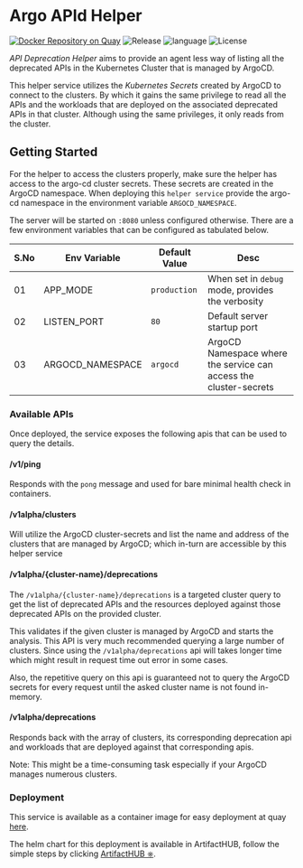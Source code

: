 # Argo APId Helper

[![Docker Repository on Quay](https://quay.io/repository/gkarthics/apid-helper/status "Docker Repository on Quay")](https://quay.io/repository/gkarthics/apid-helper)
![Release](https://img.shields.io/github/tag-date/gkarthiks/argo-apid-helper.svg?color=Orange&label=Latest%20Release)
![language](https://img.shields.io/badge/Language-go-blue.svg)
![License](https://img.shields.io/github/license/gkarthiks/argo-apid-helper.svg)


*API Deprecation Helper* aims to provide an agent less way of listing all the deprecated APIs in the Kubernetes Cluster that is managed by ArgoCD.

This helper service utilizes the *Kubernetes Secrets* created by ArgoCD to connect to the clusters. By which it gains the same privilege to read all the APIs and the workloads that are deployed on the associated deprecated APIs in that cluster. Although using the same privileges, it only reads from the cluster.

## Getting Started

For the helper to access the clusters properly, make sure the helper has access to the argo-cd cluster secrets. These secrets are created in the ArgoCD namespace. When deploying this `helper service` provide the argo-cd namespace in the environment variable `ARGOCD_NAMESPACE`.

The server will be started on `:8080` unless configured otherwise. There are a few environment variables that can be configured as tabulated below.

| S.No | Env Variable | Default Value | Desc |
|--|--|--|--|
| 01| APP_MODE | `production` | When set in `debug` mode, provides the verbosity|
| 02 | LISTEN_PORT | `80` | Default server startup port |
|03|  ARGOCD_NAMESPACE | `argocd` | ArgoCD Namespace where the service can access the cluster-secrets|

### Available APIs
Once deployed, the service exposes the following apis that can be used to query the details.

#### /v1/ping
Responds with the `pong` message and used for bare minimal health check in containers.

#### /v1alpha/clusters
Will utilize the ArgoCD cluster-secrets and list the name and address of the clusters that are managed by ArgoCD; which in-turn are accessible by this helper service

#### /v1alpha/{cluster-name}/deprecations
The `/v1alpha/{cluster-name}/deprecations` is a targeted cluster query to get the list of deprecated APIs and the resources deployed against those deprecated APIs on the provided cluster. 

This validates if the given cluster is managed by ArgoCD and starts the analysis. This API is very much recommended querying a large number of clusters. Since using the `/v1alpha/deprecations` api will takes longer time which might result in request time out error in some cases.

Also, the repetitive query on this api is guaranteed not to query the ArgoCD secrets for every request until the asked cluster name is not found in-memory.

#### /v1alpha/deprecations
Responds back with the array of clusters, its corresponding deprecation api and workloads that are deployed against that corresponding apis.

Note: This might be a time-consuming task especially if your ArgoCD manages numerous clusters.

### Deployment

This service is available as a container image for easy deployment at quay [here](https://quay.io/repository/gkarthics/apid-helper).

The helm chart for this deployment is available in ArtifactHUB, follow the simple steps by clicking [ArtifactHUB ⎈](https://artifacthub.io/packages/helm/gkarthiks/apid-helper?modal=install).